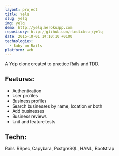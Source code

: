 ```yaml
---
layout: project
title: Yelq
slug: yelq
img: yelq
demo: http://yelq.herokuapp.com
repository: http://github.com/rbndickson/yelq
date: 2015-10-01 10:10:10 +0100
technologies:
  - Ruby on Rails
platform: web
---
```

A Yelp clone created to practice Rails and TDD.

## Features:

- Authentication
- User profiles
- Business profiles
- Search businesses by name, location or both
- Add businesses
- Business reviews
- Unit and feature tests

## Techn:

Rails, RSpec, Capybara, PostgreSQL, HAML, Bootstrap
